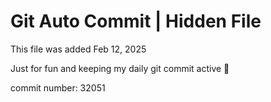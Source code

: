 # Git Auto Commit | Hidden File

This file was added Feb 12, 2025

Just for fun and keeping my daily git commit active 🤪

commit number: 32051
